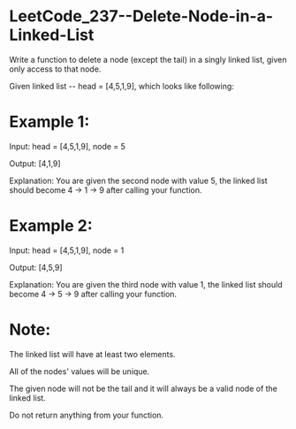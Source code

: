 # LeetCode_237--Delete-Node-in-a-Linked-List

Write a function to delete a node (except the tail) in a singly linked list, given only access to that node.

Given linked list -- head = [4,5,1,9], which looks like following:



 

# Example 1:

Input: head = [4,5,1,9], node = 5

Output: [4,1,9]

Explanation: You are given the second node with value 5, the linked list should become 4 -> 1 -> 9 after calling your function.

# Example 2:

Input: head = [4,5,1,9], node = 1

Output: [4,5,9]

Explanation: You are given the third node with value 1, the linked list should become 4 -> 5 -> 9 after calling your function. 

# Note:

The linked list will have at least two elements.

All of the nodes' values will be unique.

The given node will not be the tail and it will always be a valid node of the linked list.

Do not return anything from your function.
